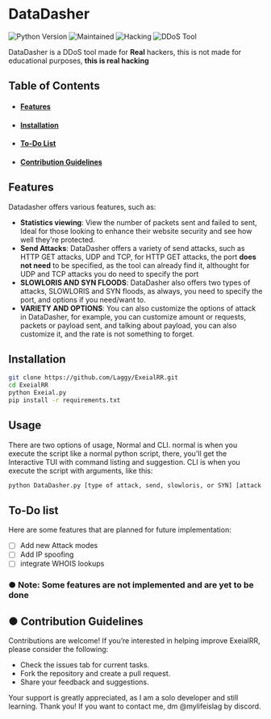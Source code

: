 # DataDasher
![Python Version](https://img.shields.io/badge/python-3.8%2B-blue)
![Maintained](https://img.shields.io/badge/maintained-Yes!-green)
![Hacking](https://img.shields.io/badge/Hacking-red)
![DDoS Tool](https://img.shields.io/badge/DDoS-yellow)  

DataDasher is a DDoS tool made for **Real** hackers, this is not made for educational purposes, **this is real hacking**

## Table of Contents 
- #### [Features](#features)  
- #### [Installation](#installation)  
- #### [To-Do List](#to-do-list)  
- #### [Contribution Guidelines](#contribution-guidelines)

## Features

Datadasher offers various features, such as:

- **Statistics viewing**: View the number of packets sent and failed to sent, Ideal for those looking to enhance their website security and see how well they're protected.
- **Send Attacks**: DataDasher offers a variety of send attacks, such as HTTP GET attacks, UDP and TCP, for HTTP GET attacks, the port **does not need** to be specified, as the tool can already find it, althought for UDP and TCP attacks you do need to specify the port
- **SLOWLORIS AND SYN FLOODS**: DataDasher also offers two types of attacks, SLOWLORIS and SYN floods, as always, you need to specify the port, and options if you need/want to.
- **VARIETY AND OPTIONS**: You can also customize the options of attack in DataDasher, for example, you can customize amount or requests, packets or payload sent, and talking about payload, you can also customize it, and the rate is not something to forget.

## Installation

```bash
git clone https://github.com/Laggy/ExeialRR.git
cd ExeialRR
python Exeial.py
pip install -r requirements.txt
```

## Usage

There are two options of usage, Normal and CLI.
normal is when you execute the script like a normal python script, there, you'll get the Interactive TUI with command listing and suggestion.
CLI is when you execute the script with arguments, like this:
```bash
python DataDasher.py [type of attack, send, slowloris, or SYN] [attack options for send like UDP or TCP] [website name] [port (if needed)] [options like count or payload]
```

## To-Do list
Here are some features that are planned for future implementation:

- [ ] Add new Attack modes
- [ ] Add IP spoofing
- [ ] integrate WHOIS lookups

### ● Note: Some features are not implemented and are yet to be done

## ● Contribution Guidelines
Contributions are welcome! If you’re interested in helping improve ExeialRR, please consider the following:
- Check the issues tab for current tasks.
- Fork the repository and create a pull request.
- Share your feedback and suggestions.
 
Your support is greatly appreciated, as I am a solo developer and still learning. Thank you!
If you want to contact me, dm @mylifeislag by discord.


